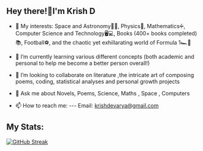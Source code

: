 ## Hey there!👋I'm Krish D ##

- 🔭 My interests: Space and Astronomy🌌🚀, Physics🔭, Mathematics➗, Computer Science and Technology🖥💻, Books (400+ books completed)📚, Football⚽, and the chaotic yet exhillarating world of Formula 1🏎🏁

- 🌱 I’m currently learning various different concepts (both academic and personal to help me become a better person overall!)

- 👯 I’m looking to collaborate on literature ,the intricate art of composing poems, coding, statistical analyses and personal growth projects

- 💬 Ask me about Novels, Poems, Science, Maths , Space , Computers

- 📫 How to reach me: --- Email: krishdevarya@gmail.com

## My Stats: ##

[![GitHub Streak](https://github-readme-streak-stats.herokuapp.com?user=CapnFusion&theme=dark&border_radius=25&date_format=M%20j%5B%2C%20Y%5D&border=EBEBEB)](https://git.io/streak-stats)

<!--
**CapnFusion/CapnFusion** is a ✨ _special_ ✨ repository because its `README.md` (this file) appears on your GitHub profile.

Here are some ideas to get you started:


-->
